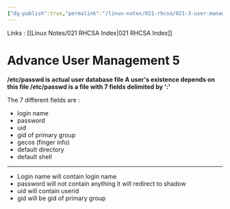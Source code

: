 ```yaml
---
{"dg-publish":true,"permalink":"/linux-notes/021-rhcsa/021-3-user-management/021-3-5-4-advance-user-management-5/"}
---
```


Links : [[Linux Notes/021 RHCSA Index\|021 RHCSA Index]]

# Advance User Management 5

**/etc/passwd is actual user database file A user's existence depends on this file /etc/passwd is a file with 7 fields delimited by ':'**

<style> .container {font-family: sans-serif; text-align: center;} .button-wrapper button {z-index: 1;height: 40px; width: 100px; margin: 10px;padding: 5px;} .excalidraw .App-menu_top .buttonList { display: flex;} .excalidraw-wrapper { height: 800px; margin: 50px; position: relative;} :root[dir="ltr"] .excalidraw .layer-ui__wrapper .zen-mode-transition.App-menu_bottom--transition-left {transform: none;} </style><script src="https://cdn.jsdelivr.net/npm/react@17/umd/react.production.min.js"></script><script src="https://cdn.jsdelivr.net/npm/react-dom@17/umd/react-dom.production.min.js"></script><script type="text/javascript" src="https://cdn.jsdelivr.net/npm/@excalidraw/excalidraw@0/dist/excalidraw.production.min.js"></script><div id="021-3-4-6-4_Advance_User_Management_5_2023-09-23_1821.45.excalidraw.md1"></div><script>(function(){const InitialData={"type":"excalidraw","version":2,"source":"https://github.com/zsviczian/obsidian-excalidraw-plugin/releases/tag/1.9.19","elements":[{"type":"line","version":47,"versionNonce":497924248,"isDeleted":false,"id":"Xc1jf7Tl0nZdo2kYuKfSF","fillStyle":"hachure","strokeWidth":1,"strokeStyle":"solid","roughness":1,"opacity":100,"angle":0,"x":-266.86449874074833,"y":-191.82501220703125,"strokeColor":"#1e1e1e","backgroundColor":"transparent","width":1.5999755859375,"height":63.99998474121094,"seed":1277786600,"groupIds":[],"frameId":null,"roundness":{"type":2},"boundElements":[],"updated":1695473627337,"link":null,"locked":false,"startBinding":null,"endBinding":null,"lastCommittedPoint":null,"startArrowhead":null,"endArrowhead":null,"points":[[0,0],[-1.5999755859375,63.99998474121094]]},{"type":"text","version":35,"versionNonce":1169144296,"isDeleted":false,"id":"LEl8lb2u","fillStyle":"hachure","strokeWidth":1,"strokeStyle":"solid","roughness":1,"opacity":100,"angle":0,"x":-239.2750244140625,"y":-174.42503356933594,"strokeColor":"#1e1e1e","backgroundColor":"transparent","width":609.5396118164062,"height":25,"seed":308104168,"groupIds":[],"frameId":null,"roundness":null,"boundElements":[{"id":"kq2cd6FWNgtoQRCIwzEgx","type":"arrow"}],"updated":1695473594083,"link":null,"locked":false,"fontSize":20,"fontFamily":1,"text":"ganesh : x : 1002 : 1006 : finger info : /home/user : /bin/bash","rawText":"ganesh : x : 1002 : 1006 : finger info : /home/user : /bin/bash","textAlign":"left","verticalAlign":"top","containerId":null,"originalText":"ganesh : x : 1002 : 1006 : finger info : /home/user : /bin/bash","lineHeight":1.25,"baseline":18},{"type":"line","version":33,"versionNonce":2013751528,"isDeleted":false,"id":"ZNNS3Pnanfup83vhV8NcX","fillStyle":"hachure","strokeWidth":1,"strokeStyle":"solid","roughness":1,"opacity":100,"angle":0,"x":404.925048828125,"y":-191.0250244140625,"strokeColor":"#1e1e1e","backgroundColor":"transparent","width":2.4000244140625,"height":56.80000305175781,"seed":473061784,"groupIds":[],"frameId":null,"roundness":{"type":2},"boundElements":[],"updated":1695473535638,"link":null,"locked":false,"startBinding":null,"endBinding":null,"lastCommittedPoint":null,"startArrowhead":null,"endArrowhead":null,"points":[[0,0],[2.4000244140625,56.80000305175781]]},{"type":"arrow","version":129,"versionNonce":1212963480,"isDeleted":false,"id":"kq2cd6FWNgtoQRCIwzEgx","fillStyle":"hachure","strokeWidth":1,"strokeStyle":"solid","roughness":1,"opacity":100,"angle":0,"x":-136.2703163737399,"y":-145.62372051483072,"strokeColor":"#1e1e1e","backgroundColor":"transparent","width":25.893065321170496,"height":57.263151469983555,"seed":998829720,"groupIds":[],"frameId":null,"roundness":{"type":2},"boundElements":[],"updated":1695473704164,"link":null,"locked":false,"startBinding":{"elementId":"LEl8lb2u","focus":0.6961192353513341,"gap":3.801313054505215},"endBinding":{"elementId":"5sCkNdMf","focus":-0.288067074670546,"gap":5.052554481907961},"lastCommittedPoint":null,"startArrowhead":null,"endArrowhead":"arrow","points":[[0,0],[25.893065321170496,57.263151469983555]]},{"type":"text","version":53,"versionNonce":1484365976,"isDeleted":false,"id":"5sCkNdMf","fillStyle":"hachure","strokeWidth":1,"strokeStyle":"solid","roughness":1,"opacity":100,"angle":0,"x":-171.04429773304346,"y":-83.3080145629392,"strokeColor":"#1e1e1e","backgroundColor":"transparent","width":197.29981994628906,"height":25,"seed":756789400,"groupIds":[],"frameId":null,"roundness":null,"boundElements":[{"id":"kq2cd6FWNgtoQRCIwzEgx","type":"arrow"}],"updated":1695473704158,"link":null,"locked":false,"fontSize":20,"fontFamily":1,"text":"redirect to gshadow","rawText":"redirect to gshadow","textAlign":"left","verticalAlign":"top","containerId":null,"originalText":"redirect to gshadow","lineHeight":1.25,"baseline":18},{"type":"line","version":11,"versionNonce":106765800,"isDeleted":false,"id":"jAocjtTwebiAH1x4g-21k","fillStyle":"hachure","strokeWidth":1,"strokeStyle":"solid","roughness":1,"opacity":100,"angle":0,"x":-152.51800764258292,"y":-152.36058831910702,"strokeColor":"#1e1e1e","backgroundColor":"transparent","width":19.36838250411185,"height":0,"seed":452719256,"groupIds":[],"frameId":null,"roundness":{"type":2},"boundElements":[],"updated":1695473598004,"link":null,"locked":false,"startBinding":null,"endBinding":null,"lastCommittedPoint":null,"startArrowhead":null,"endArrowhead":null,"points":[[0,0],[19.36838250411185,0]]}],"appState":{"theme":"dark","viewBackgroundColor":"#ffffff","currentItemStrokeColor":"#1e1e1e","currentItemBackgroundColor":"transparent","currentItemFillStyle":"hachure","currentItemStrokeWidth":1,"currentItemStrokeStyle":"solid","currentItemRoughness":1,"currentItemOpacity":100,"currentItemFontFamily":1,"currentItemFontSize":20,"currentItemTextAlign":"left","currentItemStartArrowhead":null,"currentItemEndArrowhead":"arrow","scrollX":286.3187530975289,"scrollY":333.61504212698185,"zoom":{"value":1.75},"currentItemRoundness":"round","gridSize":null,"gridColor":{"Bold":"#C9C9C9FF","Regular":"#EDEDEDFF"},"currentStrokeOptions":null,"previousGridSize":null,"frameRendering":{"enabled":true,"clip":true,"name":true,"outline":true}},"files":{}};InitialData.scrollToContent=true;App=()=>{const e=React.useRef(null),t=React.useRef(null),[n,i]=React.useState({width:void 0,height:void 0});return React.useEffect(()=>{i({width:t.current.getBoundingClientRect().width,height:t.current.getBoundingClientRect().height});const e=()=>{i({width:t.current.getBoundingClientRect().width,height:t.current.getBoundingClientRect().height})};return window.addEventListener("resize",e),()=>window.removeEventListener("resize",e)},[t]),React.createElement(React.Fragment,null,React.createElement("div",{className:"excalidraw-wrapper",ref:t},React.createElement(ExcalidrawLib.Excalidraw,{ref:e,width:n.width,height:n.height,initialData:InitialData,viewModeEnabled:!0,zenModeEnabled:!0,gridModeEnabled:!1})))},excalidrawWrapper=document.getElementById("021-3-4-6-4_Advance_User_Management_5_2023-09-23_1821.45.excalidraw.md1");ReactDOM.render(React.createElement(App),excalidrawWrapper);})();</script>

The 7 different fields are :
- login name
- password
- uid
- gid of primary group
- gecos (finger info)
- default directory
- default shell

---

- Login name will contain login name
- password will not contain anything it will redirect to shadow
- uid will contain userid
- gid will be gid of primary group